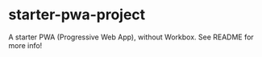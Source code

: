 # starter-pwa-project
A starter PWA (Progressive Web App), without Workbox. See README for more info!
